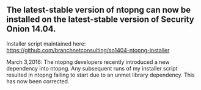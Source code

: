 ## The latest-stable version of ntopng can now be installed on the latest-stable version of Security Onion 14.04.

Installer script maintained here:  
https://github.com/branchnetconsulting/so1404-ntopng-installer

March 3,2016: The ntopng developers recently introduced a new dependency into ntopng.  Any subsequent runs of my installer script resulted in ntopng failing to start due to an unmet library dependency.  This has now been corrected.
